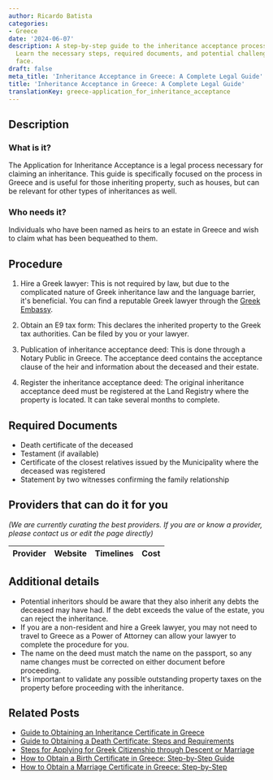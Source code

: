 ```yaml
---
author: Ricardo Batista
categories:
- Greece
date: '2024-06-07'
description: A step-by-step guide to the inheritance acceptance process in Greece.
  Learn the necessary steps, required documents, and potential challenges you may
  face.
draft: false
meta_title: 'Inheritance Acceptance in Greece: A Complete Legal Guide'
title: 'Inheritance Acceptance in Greece: A Complete Legal Guide'
translationKey: greece-application_for_inheritance_acceptance
---
```


## Description
### What is it?
The Application for Inheritance Acceptance is a legal process necessary for claiming an inheritance. This guide is specifically focused on the process in Greece and is useful for those inheriting property, such as houses, but can be relevant for other types of inheritances as well.

### Who needs it?
Individuals who have been named as heirs to an estate in Greece and wish to claim what has been bequeathed to them.

## Procedure
1. Hire a Greek lawyer: This is not required by law, but due to the complicated nature of Greek inheritance law and the language barrier, it's beneficial. You can find a reputable Greek lawyer through the [Greek Embassy](https://www.mfa.gr/usa/en/).

2. Obtain an E9 tax form: This declares the inherited property to the Greek tax authorities. Can be filed by you or your lawyer.

3. Publication of inheritance acceptance deed: This is done through a Notary Public in Greece. The acceptance deed contains the acceptance clause of the heir and information about the deceased and their estate.

4. Register the inheritance acceptance deed: The original inheritance acceptance deed must be registered at the Land Registry where the property is located. It can take several months to complete.

## Required Documents
- Death certificate of the deceased
- Testament (if available)
- Certificate of the closest relatives issued by the Municipality where the deceased was registered
- Statement by two witnesses confirming the family relationship

## Providers that can do it for you

_(We are currently curating the best providers. If you are or know a provider, please contact us or edit the page directly)_

| Provider        |     Website     |     Timelines    |       Cost      |
| :-------------: | :-------------: |  :-------------: | :-------------: |

## Additional details
- Potential inheritors should be aware that they also inherit any debts the deceased may have had. If the debt exceeds the value of the estate, you can reject the inheritance.
- If you are a non-resident and hire a Greek lawyer, you may not need to travel to Greece as a Power of Attorney can allow your lawyer to complete the procedure for you.
- The name on the deed must match the name on the passport, so any name changes must be corrected on either document before proceeding.
- It's important to validate any possible outstanding property taxes on the property before proceeding with the inheritance.
## Related Posts

- [Guide to Obtaining an Inheritance Certificate in Greece](https://tramitit.com/guides/greece/application_for_inheritance_certificate/)
- [Guide to Obtaining a Death Certificate: Steps and Requirements](https://tramitit.com/guides/greece/application_for_death_certificate/)
- [Steps for Applying for Greek Citizenship through Descent or Marriage](https://tramitit.com/guides/greece/application_for_greek_citizenship/)
- [How to Obtain a Birth Certificate in Greece: Step-by-Step Guide](https://tramitit.com/guides/greece/application_for_birth_certificate/)
- [How to Obtain a Marriage Certificate in Greece: Step-by-Step](https://tramitit.com/guides/greece/application_for_marriage_certificate/)